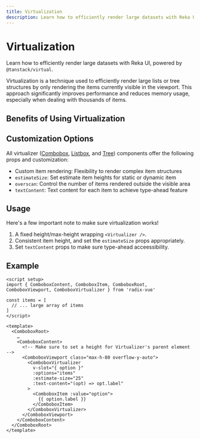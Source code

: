 ```yaml
---
title: Virtualization
description: Learn how to efficiently render large datasets with Reka UI, powered by `@tanstack/virtual`.
---
```


# Virtualization

<Description>

Learn how to efficiently render large datasets with Reka UI, powered by `@tanstack/virtual`.

</Description>

<Callout type="info" title="What is Virtualization?">

Virtualization is a technique used to efficiently render large lists or tree structures by only rendering the items currently visible in the viewport. This approach significantly improves performance and reduces memory usage, especially when dealing with thousands of items.

</Callout>

## Benefits of Using Virtualization

<Highlights
  :features="[
    'Improved Performance: Render thousands of items without lag',
    'Reduced Memory Usage: Only mount DOM nodes for visible items',
    'Better User Experience: Fast initial load times and responsive interactions',
  ]"
/>

## Customization Options

All virtualizer ([Combobox](/docs/components/combobox#virtualizer), [Listbox](/docs/components/listbox#virtualizer), and [Tree](/docs/components/tree#virtualizer)) components offer the following props and customization:

- Custom item rendering: Flexibility to render complex item structures
- `estimateSize`: Set estimate item heights for static or dynamic item
- `overscan`: Control the number of items rendered outside the visible area
- `textContent`: Text content for each item to achieve type-ahead feature

## Usage

Here's a few important note to make sure virtualization works!

1. A fixed height/max-height wrapping `<Virtualizer />`.
2. Consistent item height, and set the `estimateSize` props appropriately.
3. Set `textContent` props to make sure type-ahead acceessibility.

## Example

```vue
<script setup>
import { ComboboxContent, ComboboxItem, ComboboxRoot, ComboboxViewport, ComboboxVirtualizer } from 'radix-vue'

const items = [
  // ... large array of items
]
</script>

<template>
  <ComboboxRoot>
    …
    <ComboboxContent>
      <!-- Make sure to set a height for Virtualizer's parent element -->
      <ComboboxViewport class="max-h-80 overflow-y-auto">
        <ComboboxVirtualizer
          v-slot="{ option }"
          :options="items"
          :estimate-size="25"
          :text-content="(opt) => opt.label"
        >
          <ComboboxItem :value="option">
            {{ option.label }}
          </ComboboxItem>
        </ComboboxVirtualizer>
      </ComboboxViewport>
    </ComboboxContent>
  </ComboboxRoot>
</template>
```
